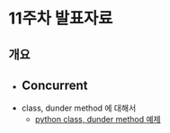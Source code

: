 # 11주차 발표자료

## 개요
- Concurrent
    - 
- class, dunder method 에 대해서
    - [python class, dunder method 예제](./python_class_dunder_example.md)
